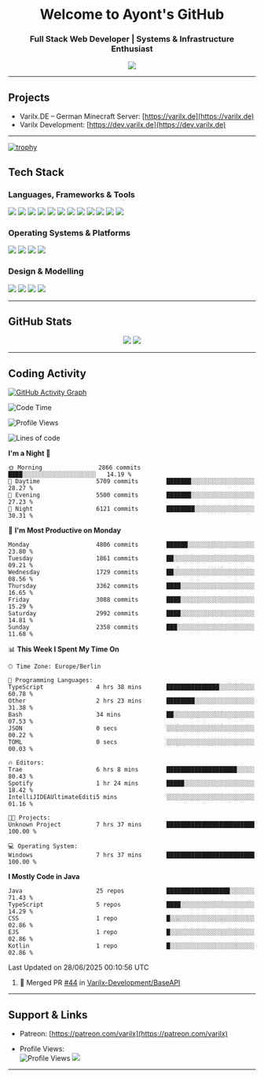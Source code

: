 <h1 align="center">Welcome to Ayont's GitHub</h1>
<h3 align="center">Full Stack Web Developer | Systems & Infrastructure Enthusiast</h3>

<p align="center">
  <img src="https://readme-typing-svg.herokuapp.com?font=Fira+Code&duration=3000&pause=1000&center=true&vCenter=true&width=435&lines=Open+Source+Enthusiast;Frontend+%7C+Backend+%7C+DevOps;Always+Learning+%26+Building" />
</p>

---

## Projects
- Varilx.DE – German Minecraft Server: [https://varilx.de](https://varilx.de)
- Varilx Development: [https://dev.varilx.de](https://dev.varilx.de)

---

[![trophy](https://github-profile-trophy.vercel.app/?username=ayont&margin-w=15&theme=darkhub&no-bg=true&no-frame=true)](https://github.com/ryo-ma/github-profile-trophy)

## Tech Stack

### Languages, Frameworks & Tools
<div align="left">
  <img src="https://img.shields.io/badge/Java-ED8B00?style=for-the-badge&logo=openjdk&logoColor=white"/>
  <img src="https://img.shields.io/badge/React-61DAFB?style=for-the-badge&logo=react&logoColor=black"/>
  <img src="https://img.shields.io/badge/Tailwind_CSS-38B2AC?style=for-the-badge&logo=tailwind-css&logoColor=white"/>
  <img src="https://img.shields.io/badge/HyperCSS-000000?style=for-the-badge&logo=css3&logoColor=white"/>
  <img src="https://img.shields.io/badge/MySQL-005C84?style=for-the-badge&logo=mysql&logoColor=white"/>
  <img src="https://img.shields.io/badge/MariaDB-003545?style=for-the-badge&logo=mariadb&logoColor=white"/>
  <img src="https://img.shields.io/badge/MongoDB-13aa52?style=for-the-badge&logo=mongodb&logoColor=white"/>
  <img src="https://img.shields.io/badge/SQLite-07405E?style=for-the-badge&logo=sqlite&logoColor=white"/>
  <img src="https://img.shields.io/badge/Oracle-F80000?style=for-the-badge&logo=oracle&logoColor=white"/>
  <img src="https://img.shields.io/badge/GitHub%20Actions-2088FF?style=for-the-badge&logo=githubactions&logoColor=white"/>
  <img src="https://img.shields.io/badge/HTML5-E34F26?style=for-the-badge&logo=html5&logoColor=white"/>
  <img src="https://img.shields.io/badge/CSS3-1572B6?style=for-the-badge&logo=css3&logoColor=white"/>
</div>

### Operating Systems & Platforms
<div align="left">
  <img src="https://img.shields.io/badge/Debian-A81D33?style=for-the-badge&logo=debian&logoColor=white"/>
  <img src="https://img.shields.io/badge/Arch_Linux-1793D1?style=for-the-badge&logo=arch-linux&logoColor=white"/>
  <img src="https://img.shields.io/badge/Ubuntu-E95420?style=for-the-badge&logo=ubuntu&logoColor=white"/>
  <img src="https://img.shields.io/badge/Nextcloud-0082C9?style=for-the-badge&logo=nextcloud&logoColor=white"/>
</div>

### Design & Modelling
<div align="left">
  <img src="https://img.shields.io/badge/Photoshop-31A8FF?style=for-the-badge&logo=Adobe%20Photoshop&logoColor=black"/>
  <img src="https://img.shields.io/badge/Blender-F5792A?style=for-the-badge&logo=blender&logoColor=white"/>
  <img src="https://img.shields.io/badge/After%20Effects-9999FF?style=for-the-badge&logo=adobeaftereffects&logoColor=white"/>
  <img src="https://img.shields.io/badge/Premiere_Pro-9999FF?style=for-the-badge&logo=adobepremierepro&logoColor=white"/>
</div>

---

## GitHub Stats

<div align="center">
  <img src="https://github-readme-stats.vercel.app/api?username=Ayont&theme=dark&area=true&order=5&hide_border=true&hide_title=true" />
  <img src="https://github-readme-streak-stats.herokuapp.com/?user=Ayont&theme=dark&area=true&order=5&hide_border=true&hide_title=true" />
</div>

---

## Coding Activity

[![GitHub Activity Graph](https://github-readme-activity-graph.vercel.app/graph?username=Ayont&radius=16&theme=high-contrast&area=true&order=5&hide_border=true&hide_title=true)](https://github.com/ashutosh00710/github-readme-activity-graph)

<!--START_SECTION:waka-->
![Code Time](http://img.shields.io/badge/Code%20Time-39%20hrs%2034%20mins-blue)

![Profile Views](http://img.shields.io/badge/Profile%20Views-0-blue)

![Lines of code](https://img.shields.io/badge/From%20Hello%20World%20I%27ve%20Written-1.6%20million%20lines%20of%20code-blue)

**I'm a Night 🦉** 

```text
🌞 Morning                2866 commits        ████░░░░░░░░░░░░░░░░░░░░░   14.19 % 
🌆 Daytime                5709 commits        ███████░░░░░░░░░░░░░░░░░░   28.27 % 
🌃 Evening                5500 commits        ███████░░░░░░░░░░░░░░░░░░   27.23 % 
🌙 Night                  6121 commits        ████████░░░░░░░░░░░░░░░░░   30.31 % 
```
📅 **I'm Most Productive on Monday** 

```text
Monday                   4806 commits        ██████░░░░░░░░░░░░░░░░░░░   23.80 % 
Tuesday                  1861 commits        ██░░░░░░░░░░░░░░░░░░░░░░░   09.21 % 
Wednesday                1729 commits        ██░░░░░░░░░░░░░░░░░░░░░░░   08.56 % 
Thursday                 3362 commits        ████░░░░░░░░░░░░░░░░░░░░░   16.65 % 
Friday                   3088 commits        ████░░░░░░░░░░░░░░░░░░░░░   15.29 % 
Saturday                 2992 commits        ████░░░░░░░░░░░░░░░░░░░░░   14.81 % 
Sunday                   2358 commits        ███░░░░░░░░░░░░░░░░░░░░░░   11.68 % 
```


📊 **This Week I Spent My Time On** 

```text
🕑︎ Time Zone: Europe/Berlin

💬 Programming Languages: 
TypeScript               4 hrs 38 mins       ███████████████░░░░░░░░░░   60.78 % 
Other                    2 hrs 23 mins       ████████░░░░░░░░░░░░░░░░░   31.38 % 
Bash                     34 mins             ██░░░░░░░░░░░░░░░░░░░░░░░   07.53 % 
JSON                     0 secs              ░░░░░░░░░░░░░░░░░░░░░░░░░   00.22 % 
TOML                     0 secs              ░░░░░░░░░░░░░░░░░░░░░░░░░   00.03 % 

🔥 Editors: 
Trae                     6 hrs 8 mins        ████████████████████░░░░░   80.43 % 
Spotify                  1 hr 24 mins        █████░░░░░░░░░░░░░░░░░░░░   18.42 % 
IntelliJIDEAUltimateEditi5 mins              ░░░░░░░░░░░░░░░░░░░░░░░░░   01.16 % 

🐱‍💻 Projects: 
Unknown Project          7 hrs 37 mins       █████████████████████████   100.00 % 

💻 Operating System: 
Windows                  7 hrs 37 mins       █████████████████████████   100.00 % 
```

**I Mostly Code in Java** 

```text
Java                     25 repos            ██████████████████░░░░░░░   71.43 % 
TypeScript               5 repos             ████░░░░░░░░░░░░░░░░░░░░░   14.29 % 
CSS                      1 repo              █░░░░░░░░░░░░░░░░░░░░░░░░   02.86 % 
EJS                      1 repo              █░░░░░░░░░░░░░░░░░░░░░░░░   02.86 % 
Kotlin                   1 repo              █░░░░░░░░░░░░░░░░░░░░░░░░   02.86 % 
```




 Last Updated on 28/06/2025 00:10:56 UTC
<!--END_SECTION:waka-->

<!--START_SECTION:activity-->
1. 🎉 Merged PR [#44](https://github.com/Varilx-Development/BaseAPI/pull/44) in [Varilx-Development/BaseAPI](https://github.com/Varilx-Development/BaseAPI)
<!--END_SECTION:activity-->

---

## Support & Links

- Patreon: [https://patreon.com/varilx](https://patreon.com/varilx)

- Profile Views:  
  <img src="https://komarev.com/ghpvc/?username=Ayont&style=flat-square&color=brightgreen" alt="Profile Views" />
  [![](https://visitcount.itsvg.in/api?id=Ayont&label=Profile+Views&icon=3&pretty=true)](https://visitcount.itsvg.in)

---

